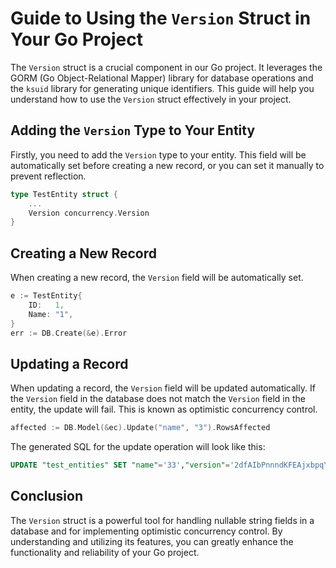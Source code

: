 # Guide to Using the `Version` Struct in Your Go Project

The `Version` struct is a crucial component in our Go project. It leverages the GORM (Go Object-Relational Mapper) library for database operations and the `ksuid` library for generating unique identifiers. This guide will help you understand how to use the `Version` struct effectively in your project.

## Adding the `Version` Type to Your Entity

Firstly, you need to add the `Version` type to your entity. This field will be automatically set before creating a new record, or you can set it manually to prevent reflection.

```go
type TestEntity struct {
    ...
	Version concurrency.Version
}
```

## Creating a New Record

When creating a new record, the `Version` field will be automatically set.

```go
e := TestEntity{
	ID:   1,
	Name: "1",
}
err := DB.Create(&e).Error
```

## Updating a Record

When updating a record, the `Version` field will be updated automatically. If the `Version` field in the database does not match the `Version` field in the entity, the update will fail. This is known as optimistic concurrency control.

```go
affected := DB.Model(&ec).Update("name", "3").RowsAffected
```

The generated SQL for the update operation will look like this:

```sql
UPDATE "test_entities" SET "name"='33',"version"='2dfAIbPnnndKFEAjxbpqYX2lCeX' WHERE "test_entities"."version" = '2dfAIb22lmBQ8grpFNvALvUX1Cq' AND "id" = 3
```

## Conclusion

The `Version` struct is a powerful tool for handling nullable string fields in a database and for implementing optimistic concurrency control. By understanding and utilizing its features, you can greatly enhance the functionality and reliability of your Go project.
```